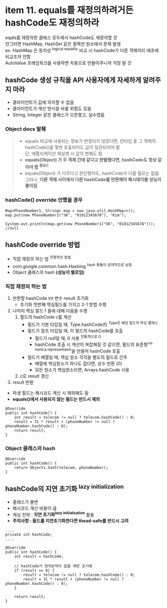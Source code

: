 <h1>item 11. equals를 재정의하려거든 hashCode도 재정의하라</h1>

eqals를 재정의한 클래스 모두에서 hashCode도 재정의할 것  
안그러면 HashMap, HashSet 같은 컬렉션 원소에서 문제 발생  
ex. HashMap 은 동치성 <sup>logical equality</sup> 비교 시 hashCode가 다른 객체끼리 애초에 비교조차 안함  
AutoValue 프레임워크를 사용하면 자동으로 만들어주니까 걱정 말 것


<h2>hashCode 생성 규칙을 API 사용자에게 자세하게 알려주지 마라</h2>

- 클라이언트가 값에 의지할 수 없음
- 클라이언트가 계산 방식을 바꿀 위험도 있음
- String, Integer 같은 클래스가 오픈했고, 실수였음

<h3>Object docs 발췌</h3>

>- equals 비교에 사용되는 정보가 변경되지 않았다면, 런타임 중 그 객체의 hashCode()를 몇번 호출되어도 값이 일관되어야 함   
    단, 애플리케이션 재실행 시 값이 변해도 됨
>- **equals(Object) 가 두 객체 간에 같다고 판별했다면, hashCode도 항상 같아야 함 <sup>중요!!</sup>**
>- equals(Object) 가 다르다고 판단했어도, hashCode가 다를 필요는 없음. 그러나, **다른 객체 사이에서 다른 hashCode를 반환해야 해시테이블 성능이 좋아짐**


<h3>hashCode() override 안했을 경우</h3>

~~~~
Map<PhoneNumber1, String> map = new java.util.HashMap<>();
map.put(new PhoneNumber1("SK", "01012345678"), "Kim");

System.out.println(map.get(new PhoneNumber1("SK", "01012345678"))); //null
~~~~

<h2>hashCode override 방법</h2>

- 직접 재정의 하는 법 <sup>전형적인 방법</sup>
- com.google.common.hash.Hashing <sup>hash 충돌이 상대적으로 낮음</sup>
- Object 클래스의 hash **(성능이 별로임)**

<h3>직접 재정의 하는 법</h3>

1. 반환할 hashCode int 변수 result 초기화
   - 초기화 첫번째 핵심필드를 가지고 2-1 방법 수행
2. 나머지 핵심 필드 f 들에 대해 다음을 수행  
   1. 필드의 hashCode c를 계산
      - 필드가 기본 타입일 때, Type.hashCode(f) <sup>Type은 해당 필드의 박싱 클래스</sup>
      - 필드가 참조 타입일 때, 이 필드의 hashCode를 호출
          - 필드가 null일 때, 0 사용 <sup>전통적으로 0</sup>
          - hashCode 호출 시 계산이 복잡해질 것 같으면, 필드의 표준형<sup>ca-nonica representaion</sup>을 만들어 hashCode 호출
      - 필드가 배열일 때, 핵심 원소 각각을 별도의 필드로 간주
        - 배열에 핵심원소가 하나도 없다면, 상수 반환 (0)
        - 모든 원소가 핵심원소라면, Arrays.hashCode 사용
   2. c로 result 갱신
3. result 반환

* 파생 필드는 해시코드 계산 시 제외해도 됨
* **equals()에서 사용되지 않는 필드는 반드시 제외**

~~~~
@Override
public int hashCode() {
    int result = telecom != null ? telecom.hashCode() : 0;
    result = 31 * result + (phoneNumber != null ? phoneNumber.hashCode() : 0);
    return result;
}
~~~~


<h3>Object 클래스의 hash</h3>

~~~~
@Override
public int hashCode() {
    return Objects.hash(telecom, phoneNumber);
}
~~~~

<h2>hashCode의 지연 초기화 <sup>lazy initialization</sup></h2>

- 클래스가 불변
- 해시코드 계산 비용이 큼
- 캐싱 전략 : **지연 초기화<sup>lazy initialization</sup>** 활용
- **주의사항 : 필드를 지연초기화한다면 thead-safe를 반드시 고려**


~~~~
....
private int hashCode;
....

@Override
public int hashCode() {
    int result = hashCode;
    
    // hashCode가 정의된적이 없을 때만 초기화
    if (result == 0) {
        result = telecom != null ? telecom.hashCode() : 0;
        result = 31 * result + (phoneNumber != null ? phoneNumber.hashCode() : 0);
    }
    
    return result;
}
~~~~

